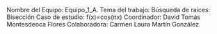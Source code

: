Nombre del Equipo: Equipo_1_A.
Tema del trabajo: Búsqueda de raíces: Bisección
Caso de estudio: f(x)=cos(πx)
Coordinador: David Tomás Montesdeoca Flores
Colaboradora: Carmen Laura Martín González 